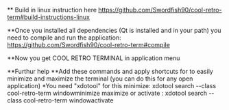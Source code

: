 ** Build in linux instruction here
https://github.com/Swordfish90/cool-retro-term#build-instructions-linux

**Once you installed all dependencies (Qt is installed and in your path) you need to compile and run the application: 
https://github.com/Swordfish90/cool-retro-term#compile

**Now you get COOL RETRO TERMINAL in application menu

**Furthur help
**Add these commands and apply shortcuts for to easily minimize and maximize the terminal (you can do this for any open application)
*You need "xdotool" for this 
minimize: xdotool search --class cool-retro-term windowminimize
maximize or activate : xdotool search --class cool-retro-term windowactivate
